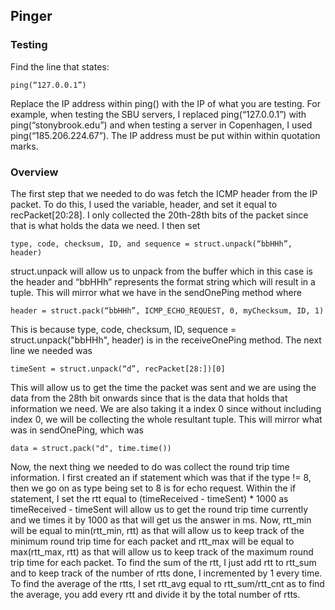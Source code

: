 ## Pinger

### Testing
Find the line that states:
 ```
 ping(“127.0.0.1”) 
 ```
 Replace the IP address within ping() with the IP of what you are testing. For example, when testing the SBU servers, I replaced ping(“127.0.0.1”) with ping(“stonybrook.edu”) and when testing a server in Copenhagen, I used ping(“185.206.224.67”). The IP address must be put within within quotation marks.

 ### Overview
 The first step that we needed to do was fetch the ICMP header from the IP packet. To do this, I used the variable, header, and set it equal to recPacket[20:28]. I only collected the 20th-28th bits of the packet since that is what holds the data we need. I then set 
 ```
 type, code, checksum, ID, and sequence = struct.unpack(“bbHHh”, header)
 ``` 
 struct.unpack will allow us to unpack from the buffer which in this case is the header and “bbHHh” represents the format string which will result in a tuple. This will mirror what we have in the sendOnePing method where 
 ```
 header = struct.pack(“bbHHh”, ICMP_ECHO_REQUEST, 0, myChecksum, ID, 1) 
 ```
 This is because type, code, checksum, ID, sequence = struct.unpack("bbHHh", header) is in the receiveOnePing method. The next line we needed was 
 ```
 timeSent = struct.unpack(“d”, recPacket[28:])[0]
 ``` 
 This will allow us to get the time the packet was sent and we are using the data from the 28th bit onwards since that is the data that holds that information we need. We are also taking it a index 0 since without including index 0, we will be collecting the whole resultant tuple. This will mirror what was in sendOnePing, which was 
 ```
data = struct.pack("d", time.time())
 ```
Now, the next thing we needed to do was collect the round trip time information. I first created an if statement which was that if the type != 8, then we go on as type being set to 8 is for echo request. Within the if statement, I set the rtt equal to (timeReceived - timeSent) * 1000 as timeReceived - timeSent will allow us to get the round trip time currently and we times it by 1000 as that will get us the answer in ms. Now, rtt_min will be equal to min(rtt_min, rtt) as that will allow us to keep track of the minimum round trip time for each packet and rtt_max will be equal to max(rtt_max, rtt) as that will allow us to keep track of the maximum round trip time for each packet.  To find the sum of the rtt, I just add rtt to rtt_sum and to keep track of the number of rtts done, I incremented by 1 every time. To find the average of the rtts, I set rtt_avg equal to rtt_sum/rtt_cnt as to find the average, you add every rtt and divide it by the total number of rtts. 
